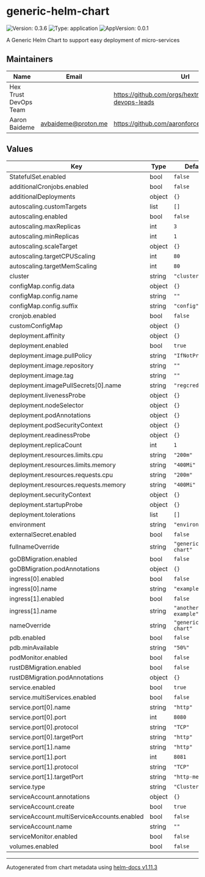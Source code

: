 # generic-helm-chart

![Version: 0.3.6](https://img.shields.io/badge/Version-0.3.6-informational?style=flat-square) ![Type: application](https://img.shields.io/badge/Type-application-informational?style=flat-square) ![AppVersion: 0.0.1](https://img.shields.io/badge/AppVersion-0.0.1-informational?style=flat-square)

A Generic Helm Chart to support easy deployment of micro-services

## Maintainers

| Name | Email | Url |
| ---- | ------ | --- |
| Hex Trust DevOps Team |  | <https://github.com/orgs/hextrust/teams/hextrust-devops-leads> |
| Aaron Baideme | <avbaideme@proton.me> | <https://github.com/aaronforce1> |

## Values

| Key | Type | Default | Description |
|-----|------|---------|-------------|
| StatefulSet.enabled | bool | `false` |  |
| additionalCronjobs.enabled | bool | `false` |  |
| additionalDeployments | object | `{}` |  |
| autoscaling.customTargets | list | `[]` |  |
| autoscaling.enabled | bool | `false` |  |
| autoscaling.maxReplicas | int | `3` |  |
| autoscaling.minReplicas | int | `1` |  |
| autoscaling.scaleTarget | object | `{}` |  |
| autoscaling.targetCPUScaling | int | `80` |  |
| autoscaling.targetMemScaling | int | `80` |  |
| cluster | string | `"cluster"` |  |
| configMap.config.data | object | `{}` |  |
| configMap.config.name | string | `""` |  |
| configMap.config.suffix | string | `"config"` |  |
| cronjob.enabled | bool | `false` |  |
| customConfigMap | object | `{}` |  |
| deployment.affinity | object | `{}` |  |
| deployment.enabled | bool | `true` |  |
| deployment.image.pullPolicy | string | `"IfNotPresent"` |  |
| deployment.image.repository | string | `""` |  |
| deployment.image.tag | string | `""` |  |
| deployment.imagePullSecrets[0].name | string | `"regcred"` |  |
| deployment.livenessProbe | object | `{}` |  |
| deployment.nodeSelector | object | `{}` |  |
| deployment.podAnnotations | object | `{}` |  |
| deployment.podSecurityContext | object | `{}` |  |
| deployment.readinessProbe | object | `{}` |  |
| deployment.replicaCount | int | `1` |  |
| deployment.resources.limits.cpu | string | `"200m"` |  |
| deployment.resources.limits.memory | string | `"400Mi"` |  |
| deployment.resources.requests.cpu | string | `"200m"` |  |
| deployment.resources.requests.memory | string | `"400Mi"` |  |
| deployment.securityContext | object | `{}` |  |
| deployment.startupProbe | object | `{}` |  |
| deployment.tolerations | list | `[]` |  |
| environment | string | `"environment"` |  |
| externalSecret.enabled | bool | `false` |  |
| fullnameOverride | string | `"generic-helm-chart"` |  |
| goDBMigration.enabled | bool | `false` |  |
| goDBMigration.podAnnotations | object | `{}` |  |
| ingress[0].enabled | bool | `false` |  |
| ingress[0].name | string | `"example"` |  |
| ingress[1].enabled | bool | `false` |  |
| ingress[1].name | string | `"another-example"` |  |
| nameOverride | string | `"generic-helm-chart"` |  |
| pdb.enabled | bool | `false` |  |
| pdb.minAvailable | string | `"50%"` |  |
| podMonitor.enabled | bool | `false` |  |
| rustDBMigration.enabled | bool | `false` |  |
| rustDBMigration.podAnnotations | object | `{}` |  |
| service.enabled | bool | `true` |  |
| service.multiServices.enabled | bool | `false` |  |
| service.port[0].name | string | `"http"` |  |
| service.port[0].port | int | `8080` |  |
| service.port[0].protocol | string | `"TCP"` |  |
| service.port[0].targetPort | string | `"http"` |  |
| service.port[1].name | string | `"http"` |  |
| service.port[1].port | int | `8081` |  |
| service.port[1].protocol | string | `"TCP"` |  |
| service.port[1].targetPort | string | `"http-metric"` |  |
| service.type | string | `"ClusterIP"` |  |
| serviceAccount.annotations | object | `{}` |  |
| serviceAccount.create | bool | `true` |  |
| serviceAccount.multiServiceAccounts.enabled | bool | `false` |  |
| serviceAccount.name | string | `""` |  |
| serviceMonitor.enabled | bool | `false` |  |
| volumes.enabled | bool | `false` |  |

----------------------------------------------
Autogenerated from chart metadata using [helm-docs v1.11.3](https://github.com/norwoodj/helm-docs/releases/v1.11.3)
